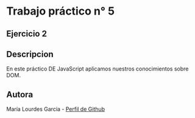 # Trabajo práctico n° 5
## Ejercicio 2
## Descripcion
En este práctico DE JavaScript aplicamos nuestros conocimientos sobre DOM.

## Autora
María Lourdes Garcia - [Perfil de Github](https://github.com/lourdesgarciafyl)